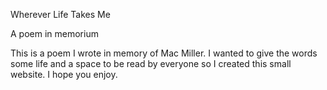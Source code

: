 Wherever Life Takes Me

A poem in memorium

This is a poem I wrote in memory of Mac Miller. I wanted to give the words some life and a space to be read by everyone so I created this small website. I hope you enjoy.

